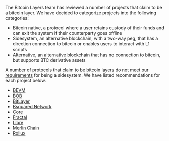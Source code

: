 The Bitcoin Layers team has reviewed a number of projects that claim to be a bitcoin layer. We have decided to categorize projects into the following categories:

- Bitcoin native, a protocol where a user retains custody of their funds and can exit the system if their counterparty goes offline
- Sidesystem, an alternative blockchain, with a two-way peg, that has a direction connection to bitcoin or enables users to interact with L1 scripts
- Alternative, an alternative blockchain that has no connection to bitcoin, but supports BTC derivative assets

A number of protocols that claim to be bitcoin layers do not meet [our requirements](https://www.lxresearch.co/starting-to-define-layers-a-year-later/) for being a sidesystem. We have listed recommendations for each project below.

- [BEVM](https://github.com/bitcoinlayers/bitcoinlayers/blob/main/project-notice/recommendations/BEVM.md)
- [BOB](https://github.com/bitcoinlayers/bitcoinlayers/blob/main/project-notice/recommendations/BOB.md)
- [BitLayer](https://github.com/bitcoinlayers/bitcoinlayers/blob/main/project-notice/recommendations/bitlayer.md)
- [Bsquared Network](https://github.com/bitcoinlayers/bitcoinlayers/blob/main/project-notice/recommendations/bsquared.md)
- [Core](https://github.com/bitcoinlayers/bitcoinlayers/blob/main/project-notice/recommendations/core.md)
- [Fractal](https://github.com/bitcoinlayers/bitcoinlayers/blob/main/project-notice/recommendations/fractal.md)
- [Libre](https://github.com/bitcoinlayers/bitcoinlayers/blob/main/project-notice/recommendations/libre.md)
- [Merlin Chain](https://github.com/bitcoinlayers/bitcoinlayers/blob/main/project-notice/recommendations/merlinchain.md)
- [Rollux](https://github.com/bitcoinlayers/bitcoinlayers/blob/main/project-notice/recommendations/rollux.md)
